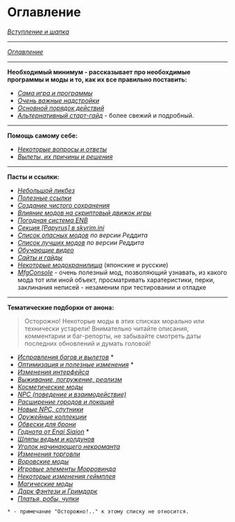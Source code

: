 # Оглавление

[*Вступление и шапка*](00_Вступление_и_шапка.md)

------

[*Оглавление*](01_Оглавление.md)

------

**Необходимый минимум - рассказывает про необохдимые программы и моды и то, как их все правильно поставить:**

+ [*Сама игра и программы*](01_Minimum/01_Сама_игра_и_программы.md)
+ [*Очень важные надстройки*](01_Minimum/02_Очень_важные_надстройки.md)
+ [*Основной порядок действий*](01_Minimum/03_Основной_порядок_действий.md)
+ [*Альтернативный старт-гайд*](01_Minimum/04_Альтернативный_старт_гайд.md) - более свежий и подробный.

------

**Помощь самому себе:**

+ [*Некоторые вопросы и ответы*](01_For_Beginners/01_Некоторые_вопросы_и_ответы.md)
+ [*Вылеты, их причины и решения*](01_For_Beginners/02_Вылеты_их_причины_и_решения.md)

------

**Пасты и ссылки:**

+ [*Небольшой ликбез*](03_Texts_And_Links/01_Небольшой_ликбез.md)
+ [*Полезные ссылки*](03_Texts_And_Links/02_Полезные_ссылки.md)
+ [*Создание чистого сохранения*](03_Texts_And_Links/03_Создание_чистого_сохранения.md)
+ [*Влияние модов на скриптовый движок игры*](03_Texts_And_Links/04_Влияние_модов_на_скриптовый_движок_игры.md)
+ [*Погодная система ENB*](03_Texts_And_Links/05_Погодная_система_ENB.md)
+ [*Секция \[Papyrus\] в skyrim.ini*](03_Texts_And_Links/06_Секция_[Papyrus].md)
+ [*Список опасных модов*](https://www.reddit.com/r/skyrimmods/wiki/dangerous_mods_masterlist) *по версии Реддита*
+ [*Список лучших модов*](https://www.reddit.com/r/skyrimmods/wiki/best_mods_for) *по версии Реддита*
+ [*Обучающие видео*](/00_Resources/01_Обучение_основам.md)
+ [*Сайты и гайды*](/00_Resources/02_Сайты_и_гайды.md)
+ [*Некоторые модохранилища*](../00_Resources/03_Модохранилища.md) (японские и русские)
+ [*MfgConsole*](http://www.nexusmods.com/skyrim/mods/44596/?) - очень полезный мод, позволяющий узнавать, из какого мода тот или иной объект, просматривать харатеристики, перки, заклинания неписей - незаменим при тестировании и отладке

------

**Тематические подборки от анона:**

> Осторожно! Некоторые моды в этих списках морально или технически устарели! Внимательно читайте описания, комментарии и баг-репорты, не забывайте смотреть даты последних обновлений и думать головой!

+ [*Исправления багов и вылетов*](04_Anon_Collection/18_Исправления_багов_и_вылетов.md) *
+ [*Оптимизация и полезные изменения*](04_Anon_Collection/20_Оптимизация_и_полезные_изменения.md) *
+ [*Изменения интерфейса*](04_Anon_Collection/19_Изменения_интерфейса.md)
+ [*Выживание, погружение, реализм*](04_Anon_Collection/01_Выживание_погружение_реализм.md)
+ [*Косметические моды*](04_Anon_Collection/02_Косметические_моды.md)
+ [*NPC (поведение и взаимодействие)*](04_Anon_Collection/03_NPC_поведение_и_взаимодействие.md)
+ [*Расширение городов и локаций*](04_Anon_Collection/04_Расширение_городов_и_локаций.md)
+ [*Новые NPC, спутники*](04_Anon_Collection/05_Новые_NPC_спутники.md)
+ [*Оружейные коллекции*](04_Anon_Collection/06_Оружейные_коллекции.md)
+ [*Обвески для брони*](04_Anon_Collection/07_Обвески_для_брони.md)
+ [*Годнота от Enai Siaion*](04_Anon_Collection/08_Годнота_от_Enai_Siaion.md) *
+ [*Шляпы ведьм и колдунов*](04_Anon_Collection/09_Шляпы_ведьм_и_колдунов.md)
+ [*Уголок начинающего некроманта*](04_Anon_Collection/10_Уголок_начинающего_некроманта.md)
+ [*Изменения торговли*](04_Anon_Collection/11_Изменения_торговли.md)
+ [*Воровские моды*](04_Anon_Collection/12_Воровские_моды.md)
+ [*Игровые элементы Морровинда*](04_Anon_Collection/13_Игровые_элементы_Морровинда.md)
+ [*Некоторые изменения геймплея*](04_Anon_Collection/14_Некоторые_изменения_геймплея.md)
+ [*Магические моды*](04_Anon_Collection/15_Магические_моды.md)
+ [*Дарк Фэнтези и Гримдарк*](04_Anon_Collection/16_Дарк_Фэнтези_и_Гримдарк.md)
+ [*Платья, робы, чулки*](04_Anon_Collection/17_Платья_робы_чулки.md)

`* - примечание "Осторожно!.." к этому списку не относится.`
